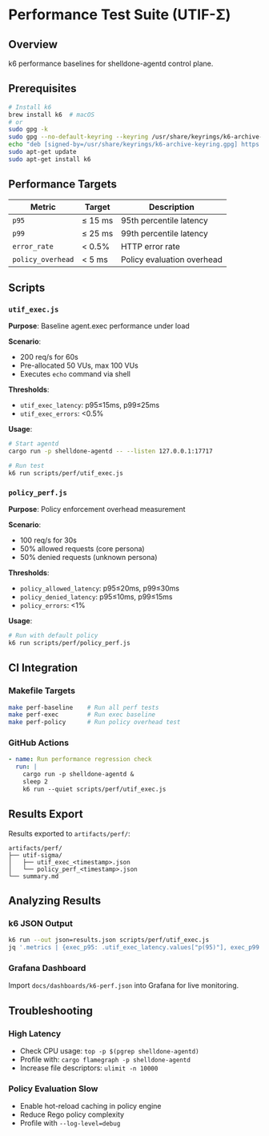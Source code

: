 # Performance Test Suite (UTIF-Σ)

## Overview
k6 performance baselines for shelldone-agentd control plane.

## Prerequisites
```bash
# Install k6
brew install k6  # macOS
# or
sudo gpg -k
sudo gpg --no-default-keyring --keyring /usr/share/keyrings/k6-archive-keyring.gpg --keyserver hkp://keyserver.ubuntu.com:80 --recv-keys C5AD17C747E3415A3642D57D77C6C491D6AC1D69
echo "deb [signed-by=/usr/share/keyrings/k6-archive-keyring.gpg] https://dl.k6.io/deb stable main" | sudo tee /etc/apt/sources.list.d/k6.list
sudo apt-get update
sudo apt-get install k6
```

## Performance Targets

| Metric | Target | Description |
|--------|--------|-------------|
| `p95` | ≤ 15 ms | 95th percentile latency |
| `p99` | ≤ 25 ms | 99th percentile latency |
| `error_rate` | < 0.5% | HTTP error rate |
| `policy_overhead` | < 5 ms | Policy evaluation overhead |

## Scripts

### `utif_exec.js`
**Purpose**: Baseline agent.exec performance under load

**Scenario**:
- 200 req/s for 60s
- Pre-allocated 50 VUs, max 100 VUs
- Executes `echo` command via shell

**Thresholds**:
- `utif_exec_latency`: p95≤15ms, p99≤25ms
- `utif_exec_errors`: <0.5%

**Usage**:
```bash
# Start agentd
cargo run -p shelldone-agentd -- --listen 127.0.0.1:17717

# Run test
k6 run scripts/perf/utif_exec.js
```

### `policy_perf.js`
**Purpose**: Policy enforcement overhead measurement

**Scenario**:
- 100 req/s for 30s
- 50% allowed requests (core persona)
- 50% denied requests (unknown persona)

**Thresholds**:
- `policy_allowed_latency`: p95≤20ms, p99≤30ms
- `policy_denied_latency`: p95≤10ms, p99≤15ms
- `policy_errors`: <1%

**Usage**:
```bash
# Run with default policy
k6 run scripts/perf/policy_perf.js
```

## CI Integration

### Makefile Targets
```bash
make perf-baseline    # Run all perf tests
make perf-exec        # Run exec baseline
make perf-policy      # Run policy overhead test
```

### GitHub Actions
```yaml
- name: Run performance regression check
  run: |
    cargo run -p shelldone-agentd &
    sleep 2
    k6 run --quiet scripts/perf/utif_exec.js
```

## Results Export

Results exported to `artifacts/perf/`:
```
artifacts/perf/
├── utif-sigma/
│   ├── utif_exec_<timestamp>.json
│   └── policy_perf_<timestamp>.json
└── summary.md
```

## Analyzing Results

### k6 JSON Output
```bash
k6 run --out json=results.json scripts/perf/utif_exec.js
jq '.metrics | {exec_p95: .utif_exec_latency.values["p(95)"], exec_p99: .utif_exec_latency.values["p(99)"]}' results.json
```

### Grafana Dashboard
Import `docs/dashboards/k6-perf.json` into Grafana for live monitoring.

## Troubleshooting

### High Latency
- Check CPU usage: `top -p $(pgrep shelldone-agentd)`
- Profile with: `cargo flamegraph -p shelldone-agentd`
- Increase file descriptors: `ulimit -n 10000`

### Policy Evaluation Slow
- Enable hot-reload caching in policy engine
- Reduce Rego policy complexity
- Profile with `--log-level=debug`
